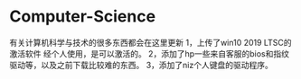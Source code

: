 # Computer-Science
有关计算机科学与技术的很多东西都会在这里更新
1，上传了win10 2019 LTSC的激活软件 经个人使用，是可以激活的。
2，添加了hp一些来自客服的bios和指纹驱动等，以及之前下载比较难的东西。
3，添加了niz个人键盘的驱动程序。

